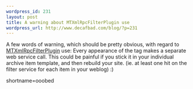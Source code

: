 ```yaml
--- 
wordpress_id: 231
layout: post
title: A warning about MTXmlRpcFilterPlugin use
wordpress_url: http://www.decafbad.com/blog/?p=231
---
```

<p>A few words of warning, which should be pretty obvious, with regard to <a href="http://www.decafbad.com/twiki/bin/view/Main/MTXmlRpcFilterPlugin">MTXmlRpcFilterPlugin</a> use:  Every appearance of the tag makes a separate web service call.  This could be painful if you stick it in your individual archive item template, and then rebuild your site.  (ie. at least one hit on the filter service for each item in your weblog)  :)</p>
<!--more-->
shortname=ooobed
